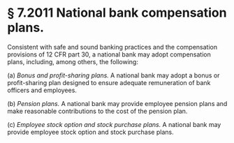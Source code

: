 # § 7.2011   National bank compensation plans.

Consistent with safe and sound banking practices and the compensation provisions of 12 CFR part 30, a national bank may adopt compensation plans, including, among others, the following:


(a) *Bonus and profit-sharing plans.* A national bank may adopt a bonus or profit-sharing plan designed to ensure adequate remuneration of bank officers and employees.


(b) *Pension plans.* A national bank may provide employee pension plans and make reasonable contributions to the cost of the pension plan.


(c) *Employee stock option and stock purchase plans.* A national bank may provide employee stock option and stock purchase plans.




